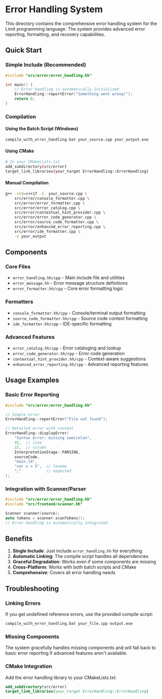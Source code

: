 # Error Handling System

This directory contains the comprehensive error handling system for the Limit programming language. The system provides advanced error reporting, formatting, and recovery capabilities.

## Quick Start

### Simple Include (Recommended)

```cpp
#include "src/error/error_handling.hh"

int main() {
    // Error handling is automatically initialized
    ErrorHandling::reportError("Something went wrong!");
    return 0;
}
```

### Compilation

#### Using the Batch Script (Windows)
```bash
compile_with_error_handling.bat your_source.cpp your_output.exe
```

#### Using CMake
```bash
# In your CMakeLists.txt
add_subdirectory(src/error)
target_link_libraries(your_target ErrorHandling::ErrorHandling)
```

#### Manual Compilation
```bash
g++ -std=c++17 -I. your_source.cpp \
    src/error/console_formatter.cpp \
    src/error/error_formatter.cpp \
    src/error/error_catalog.cpp \
    src/error/contextual_hint_provider.cpp \
    src/error/error_code_generator.cpp \
    src/error/source_code_formatter.cpp \
    src/error/enhanced_error_reporting.cpp \
    src/error/ide_formatter.cpp \
    -o your_output
```

## Components

### Core Files
- `error_handling.hh/cpp` - Main include file and utilities
- `error_message.hh` - Error message structure definitions
- `error_formatter.hh/cpp` - Core error formatting logic

### Formatters
- `console_formatter.hh/cpp` - Console/terminal output formatting
- `source_code_formatter.hh/cpp` - Source code context formatting
- `ide_formatter.hh/cpp` - IDE-specific formatting

### Advanced Features
- `error_catalog.hh/cpp` - Error cataloging and lookup
- `error_code_generator.hh/cpp` - Error code generation
- `contextual_hint_provider.hh/cpp` - Context-aware suggestions
- `enhanced_error_reporting.hh/cpp` - Advanced reporting features

## Usage Examples

### Basic Error Reporting
```cpp
#include "src/error/error_handling.hh"

// Simple error
ErrorHandling::reportError("File not found");

// Detailed error with context
ErrorHandling::displayError(
    "Syntax error: missing semicolon",
    42,  // line
    15,  // column
    InterpretationStage::PARSING,
    sourceCode,
    "main.lm",
    "var x = 5",  // lexeme
    ";"           // expected
);
```

### Integration with Scanner/Parser
```cpp
#include "src/error/error_handling.hh"
#include "src/frontend/scanner.hh"

Scanner scanner(source);
auto tokens = scanner.scanTokens();
// Error handling is automatically integrated
```

## Benefits

1. **Single Include**: Just include `error_handling.hh` for everything
2. **Automatic Linking**: The compile script handles all dependencies
3. **Graceful Degradation**: Works even if some components are missing
4. **Cross-Platform**: Works with both batch scripts and CMake
5. **Comprehensive**: Covers all error handling needs

## Troubleshooting

### Linking Errors
If you get undefined reference errors, use the provided compile script:
```bash
compile_with_error_handling.bat your_file.cpp output.exe
```

### Missing Components
The system gracefully handles missing components and will fall back to basic error reporting if advanced features aren't available.

### CMake Integration
Add the error handling library to your CMakeLists.txt:
```cmake
add_subdirectory(src/error)
target_link_libraries(your_target ErrorHandling::ErrorHandling)
```